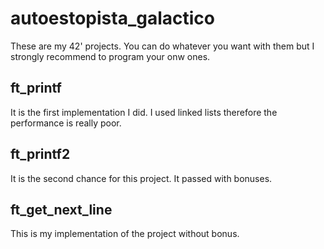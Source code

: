 # autoestopista_galactico
These are my 42' projects. You can do whatever you want with them but I strongly recommend to program your onw ones.

## ft_printf 
It is the first implementation I did. I used linked lists therefore the performance is really poor.

## ft_printf2
It is the second chance for this project. It passed with bonuses.

## ft_get_next_line
This is my implementation of the project without bonus.
